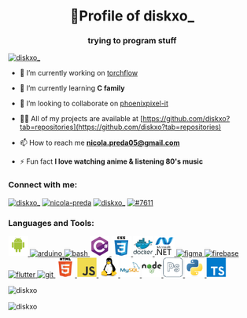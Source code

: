 <h1 align="center">🚀Profile of diskxo_</h1>
<h3 align="center">trying to program stuff</h3>

<p align="left"> <a href="https://twitter.com/diskxo_" target="blank"><img src="https://img.shields.io/twitter/follow/diskxo_?logo=twitter&style=for-the-badge" alt="diskxo_" /></a> </p>

- 🔭 I’m currently working on [torchflow](https://github.com/phoenixpixel-it/TorchFlow)

- 🌱 I’m currently learning **C family**

- 👯 I’m looking to collaborate on [phoenixpixel-it](https://github.com/phoenixpixel-it/)

- 👨‍💻 All of my projects are available at [https://github.com/diskxo?tab=repositories](https://github.com/diskxo?tab=repositories)

- 📫 How to reach me **nicola.preda05@gmail.com**

- ⚡ Fun fact **I love watching anime & listening 80's music**

<h3 align="left">Connect with me:</h3>
<p align="left">
<a href="https://twitter.com/diskxo_" target="blank"><img align="center" src="https://cdn.jsdelivr.net/npm/simple-icons@3.0.1/icons/twitter.svg" alt="diskxo_" height="30" width="40" /></a>
<a href="https://stackoverflow.com/users/nicola-preda" target="blank"><img align="center" src="https://cdn.jsdelivr.net/npm/simple-icons@3.0.1/icons/stackoverflow.svg" alt="nicola-preda" height="30" width="40" /></a>
<a href="https://instagram.com/diskxo_" target="blank"><img align="center" src="https://cdn.jsdelivr.net/npm/simple-icons@3.0.1/icons/instagram.svg" alt="diskxo_" height="30" width="40" /></a>
<a href="https://discord.gg/#7611" target="blank"><img align="center" src="https://cdn.jsdelivr.net/npm/simple-icons@3.0.1/icons/discord.svg" alt="#7611" height="30" width="40" /></a>
</p>

<h3 align="left">Languages and Tools:</h3>
<p align="left"> <a href="https://developer.android.com" target="_blank"> <img src="https://raw.githubusercontent.com/devicons/devicon/master/icons/android/android-original-wordmark.svg" alt="android" width="40" height="40"/> </a> <a href="https://www.arduino.cc/" target="_blank"> <img src="https://cdn.worldvectorlogo.com/logos/arduino-1.svg" alt="arduino" width="40" height="40"/> </a> <a href="https://www.gnu.org/software/bash/" target="_blank"> <img src="https://www.vectorlogo.zone/logos/gnu_bash/gnu_bash-icon.svg" alt="bash" width="40" height="40"/> </a> <a href="https://www.w3schools.com/cs/" target="_blank"> <img src="https://raw.githubusercontent.com/devicons/devicon/master/icons/csharp/csharp-original.svg" alt="csharp" width="40" height="40"/> </a> <a href="https://www.w3schools.com/css/" target="_blank"> <img src="https://raw.githubusercontent.com/devicons/devicon/master/icons/css3/css3-original-wordmark.svg" alt="css3" width="40" height="40"/> </a> <a href="https://www.docker.com/" target="_blank"> <img src="https://raw.githubusercontent.com/devicons/devicon/master/icons/docker/docker-original-wordmark.svg" alt="docker" width="40" height="40"/> </a> <a href="https://dotnet.microsoft.com/" target="_blank"> <img src="https://raw.githubusercontent.com/devicons/devicon/master/icons/dot-net/dot-net-original-wordmark.svg" alt="dotnet" width="40" height="40"/> </a> <a href="https://www.figma.com/" target="_blank"> <img src="https://www.vectorlogo.zone/logos/figma/figma-icon.svg" alt="figma" width="40" height="40"/> </a> <a href="https://firebase.google.com/" target="_blank"> <img src="https://www.vectorlogo.zone/logos/firebase/firebase-icon.svg" alt="firebase" width="40" height="40"/> </a> <a href="https://flutter.dev" target="_blank"> <img src="https://www.vectorlogo.zone/logos/flutterio/flutterio-icon.svg" alt="flutter" width="40" height="40"/> </a> <a href="https://git-scm.com/" target="_blank"> <img src="https://www.vectorlogo.zone/logos/git-scm/git-scm-icon.svg" alt="git" width="40" height="40"/> </a> <a href="https://www.w3.org/html/" target="_blank"> <img src="https://raw.githubusercontent.com/devicons/devicon/master/icons/html5/html5-original-wordmark.svg" alt="html5" width="40" height="40"/> </a> <a href="https://developer.mozilla.org/en-US/docs/Web/JavaScript" target="_blank"> <img src="https://raw.githubusercontent.com/devicons/devicon/master/icons/javascript/javascript-original.svg" alt="javascript" width="40" height="40"/> </a> <a href="https://www.linux.org/" target="_blank"> <img src="https://raw.githubusercontent.com/devicons/devicon/master/icons/linux/linux-original.svg" alt="linux" width="40" height="40"/> </a> <a href="https://www.mysql.com/" target="_blank"> <img src="https://raw.githubusercontent.com/devicons/devicon/master/icons/mysql/mysql-original-wordmark.svg" alt="mysql" width="40" height="40"/> </a> <a href="https://nodejs.org" target="_blank"> <img src="https://raw.githubusercontent.com/devicons/devicon/master/icons/nodejs/nodejs-original-wordmark.svg" alt="nodejs" width="40" height="40"/> </a> <a href="https://www.photoshop.com/en" target="_blank"> <img src="https://raw.githubusercontent.com/devicons/devicon/master/icons/photoshop/photoshop-line.svg" alt="photoshop" width="40" height="40"/> </a> <a href="https://www.python.org" target="_blank"> <img src="https://raw.githubusercontent.com/devicons/devicon/master/icons/python/python-original.svg" alt="python" width="40" height="40"/> </a> <a href="https://www.typescriptlang.org/" target="_blank"> <img src="https://raw.githubusercontent.com/devicons/devicon/master/icons/typescript/typescript-original.svg" alt="typescript" width="40" height="40"/> </a></p>

<p><img align="center" src="https://github-readme-stats.vercel.app/api/top-langs?username=diskxo&show_icons=true&locale=en&layout=compact" alt="diskxo" /></p>

<p><img align="center" src="https://github-readme-streak-stats.herokuapp.com/?user=diskxo&" alt="diskxo" /></p>
